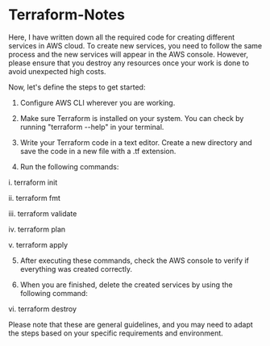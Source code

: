 # Terraform-Notes

Here, I have written down all the required code for creating different services in AWS cloud. To create new services, you need to follow the same process and the new services will appear in the AWS console. However, please ensure that you destroy any resources once your work is done to avoid unexpected high costs.

Now, let's define the steps to get started:

1. Configure AWS CLI wherever you are working.

2. Make sure Terraform is installed on your system. You can check by running "terraform --help" in your terminal.

3. Write your Terraform code in a text editor. Create a new directory and save the code in a new file with a .tf extension.

4. Run the following commands:

  i.   terraform init
  
  ii.  terraform fmt
  
  iii. terraform validate
  
  iv.  terraform plan
  
  v.   terraform apply

5. After executing these commands, check the AWS console to verify if everything was created correctly.

6. When you are finished, delete the created services by using the following command:

  vi. terraform destroy

Please note that these are general guidelines, and you may need to adapt the steps based on your specific requirements and environment.
